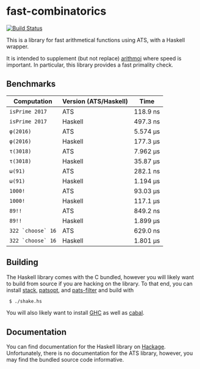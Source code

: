 # fast-combinatorics

[![Build Status](https://travis-ci.org/vmchale/fast-arithmetic.svg?branch=master)](https://travis-ci.org/vmchale/fast-arithmetic)

This is a library for fast arithmetical functions using ATS, with a Haskell
wrapper.

It is intended to supplement (but not replace)
[arithmoi](https://hackage.haskell.org/package/arithmoi) where speed is
important. In particular, this library provides a fast primality check.

## Benchmarks

| Computation | Version (ATS/Haskell) | Time |
| ----------- | --------------------- | ---- |
| `isPrime 2017` | ATS | 118.9 ns |
| `isPrime 2017` | Haskell | 497.3 ns |
| `φ(2016)` | ATS | 5.574 μs |
| `φ(2016)` | Haskell | 177.3 μs |
| `τ(3018)` | ATS | 7.962 μs |
| `τ(3018)` | Haskell | 35.87 μs |
| `ω(91)` | ATS | 282.1 ns |
| `ω(91)` | Haskell | 1.194 μs |
| `1000!` | ATS | 93.03 μs |
| `1000!` | Haskell | 117.1 μs |
| `89!!` | ATS | 849.2 ns |
| `89!!` | Haskell | 1.899 μs |
| ``322 `choose` 16`` | ATS | 629.0 ns |
| ``322 `choose` 16`` | Haskell | 1.801 μs |

## Building

The Haskell library comes with the C bundled, however you will likely want to build from
source if you are hacking on the library. To that end, you can install
[stack](http://haskellstack.org/), [patsopt](http://www.ats-lang.org/Downloads.html), and
[pats-filter](https://github.com/Hibou57/PostiATS-Utilities) and build with

```bash
 $ ./shake.hs
```

You will also likely want to install
[GHC](https://www.haskell.org/ghc/download.html) as well as
[cabal](https://www.haskell.org/cabal/).

## Documentation

You can find documentation for the Haskell library on 
[Hackage](https://hackage.haskell.org/package/fast-arithmetic/).
Unfortunately, there is no documentation for the ATS library, however, you may
find the bundled source code informative.
